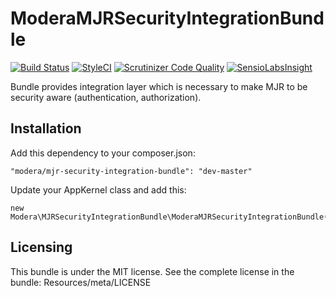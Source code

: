 # ModeraMJRSecurityIntegrationBundle

[![Build Status](https://travis-ci.org/modera/foundation.svg?branch=2.x)](https://travis-ci.org/modera/foundation)
[![StyleCI](https://styleci.io/repos/29132608/shield)](https://styleci.io/repos/29132608)
[![Scrutinizer Code Quality](https://scrutinizer-ci.com/g/modera/ModeraMJRSecurityIntegrationBundle/badges/quality-score.png?b=master)](https://scrutinizer-ci.com/g/modera/ModeraMJRSecurityIntegrationBundle/?branch=master)
[![SensioLabsInsight](https://insight.sensiolabs.com/projects/e4171535-f597-4d2a-940e-dce1b4fc0581/mini.png)](https://insight.sensiolabs.com/projects/e4171535-f597-4d2a-940e-dce1b4fc0581)

Bundle provides integration layer which is necessary to make MJR to be security aware (authentication, authorization).

## Installation

Add this dependency to your composer.json:

    "modera/mjr-security-integration-bundle": "dev-master"

Update your AppKernel class and add this:

    new Modera\MJRSecurityIntegrationBundle\ModeraMJRSecurityIntegrationBundle(),

## Licensing

This bundle is under the MIT license. See the complete license in the bundle:
Resources/meta/LICENSE